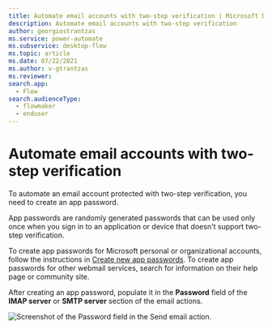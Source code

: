 ```yaml
---
title: Automate email accounts with two-step verification | Microsoft Docs
description: Automate email accounts with two-step verification
author: georgiostrantzas
ms.service: power-automate
ms.subservice: desktop-flow
ms.topic: article
ms.date: 07/22/2021
ms.author: v-gtrantzas
ms.reviewer:
search.app: 
  - Flow
search.audienceType: 
  - flowmaker
  - enduser
---
```


# Automate email accounts with two-step verification

To automate an email account protected with two-step verification, you need to create an app password.

App passwords are randomly generated passwords that can be used only once when you sign in to an application or device that doesn't support two-step verification.

To create app passwords for Microsoft personal or organizational accounts, follow the instructions in [Create new app passwords](/azure/active-directory/user-help/multi-factor-authentication-end-user-app-passwords#create-new-app-passwords). To create app passwords for other webmail services, search for information on their help page or community site. 

After creating an app password, populate it in the **Password** field of the **IMAP server** or **SMTP server** section of the email actions.

![Screenshot of the Password field in the Send email action.](media/automate-emails-accounts-two-step-verification/send-email-action.png)